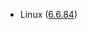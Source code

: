 - Linux ([6.6.84](https://git.kernel.org/pub/scm/linux/kernel/git/stable/linux.git/tag/?h=v6.6.84))
